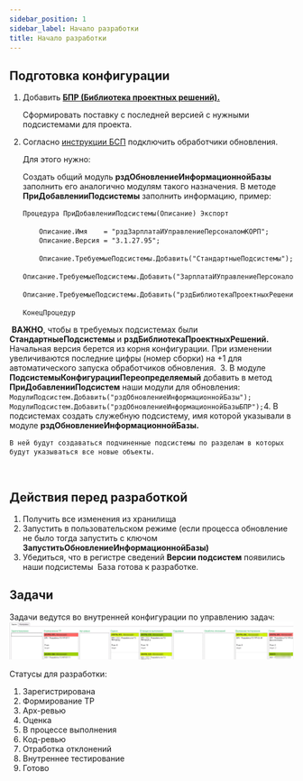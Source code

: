 ```yaml
---
sidebar_position: 1
sidebar_label: Начало разработки
title: Начало разработки
---
```

## Подготовка конфигурации
1. Добавить [**БПР (Библиотека проектных решений).**](../psl) 

    Сформировать поставку с последней версией с нужными подсистемами для проекта.
​
2. Согласно [инструкции БСП](https://its.1c.ru/db/bsp319doc#content:4:hdoc:issogl3_%D0%BF%D0%BE%D0%B4%D0%BA%D0%BB%D1%8E%D1%87%D0%B5%D0%BD%D0%B8%D0%B5_%D0%BE%D0%B1%D1%80%D0%B0%D0%B1%D0%BE%D1%82%D1%87%D0%B8%D0%BA%D0%BE%D0%B2_%D0%BE%D0%B1%D0%BD%D0%BE%D0%B2%D0%BB%D0%B5%D0%BD%D0%B8%D1%8F_%D0%B2_%D0%B4%D0%BE%D1%80%D0%B0%D0%B1%D0%BE%D1%82%D0%B0%D0%BD%D0%BD%D1%8B%D1%85_%D0%BA%D0%BE%D0%BD%D1%84%D0%B8%D0%B3%D1%83%D1%80%D0%B0%D1%86%D0%B8%D1%8F%D1%85) подключить обработчики обновления. 

    Для этого нужно:

    Создать общий модуль **рздОбновлениеИнформационнойБазы** заполнить его аналогично модулям такого назначения. В методе **ПриДобавленииПодсистемы** заполнить информацию, пример:
​
    ```
    Процедура ПриДобавленииПодсистемы(Описание) Экспорт
        
        Описание.Имя    = "рздЗарплатаИУправлениеПерсоналомКОРП";
        Описание.Версия = "3.1.27.95";
        
        Описание.ТребуемыеПодсистемы.Добавить("СтандартныеПодсистемы");
        Описание.ТребуемыеПодсистемы.Добавить("ЗарплатаИУправлениеПерсоналомКОРП");
        Описание.ТребуемыеПодсистемы.Добавить("рздБиблиотекаПроектныхРешений");
        
    КонецПроцедур
    ```
​
    **ВАЖНО**, чтобы в требуемых подсистемах были **СтандартныеПодсистемы** и **рздБиблиотекаПроектныхРешений.** Начальная версия берется из корня конфигурации. При изменении увеличиваются последние цифры (номер сборки) на +1 для автоматического запуска обработчиков обновления.
​
3. В модуле **ПодсистемыКонфигурацииПереопределяемый** добавить в метод **ПриДобавленииПодсистем** наши модули для обновления:
​
    ```
    МодулиПодсистем.Добавить("рздОбновлениеИнформационнойБазы");
    МодулиПодсистем.Добавить("рздОбновлениеИнформационнойБазыБПР");
    ```
​
4. В подсистемах создать служебную подсистему, имя которой указывали в модуле **рздОбновлениеИнформационнойБазы.**

    В ней будут создаваться подчиненные подсистемы по разделам в которых будут указываться все новые объекты.
​
## Действия перед разработкой
1. Получить все изменения из хранилища
​
2. Запустить в пользовательском режиме (если процесса обновление не было тогда запустить с ключом **ЗапуститьОбновлениеИнформационнойБазы)**
​
3. Убедиться, что в регистре сведений **Версии подсистем** появились наши подсистемы
​
База готова к разработке.
## Задачи
Задачи ведутся во внутренней конфигурации по управлению задач:
![image.png](./img/kanban.png)

Статусы для разработки:

1. Зарегистрирована
2. Формирование ТР
3. Арх-ревью
4. Оценка
5. В процессе выполнения
6. Код-ревью
7. Отработка отклонений
8. Внутреннее тестирование
9. Готово